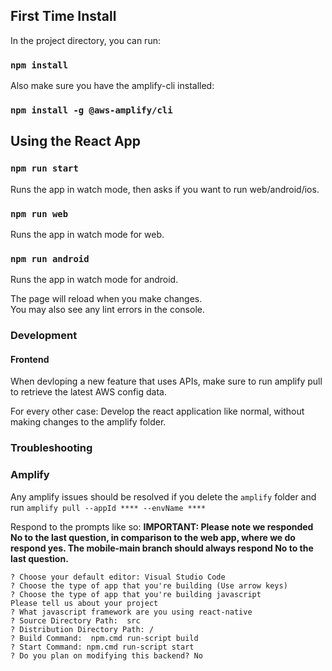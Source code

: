 ## First Time Install

In the project directory, you can run:

### `npm install`

Also make sure you have the amplify-cli installed:
### `npm install -g @aws-amplify/cli`

## Using the React App

### `npm run start`
Runs the app in watch mode, then asks if you want to run web/android/ios.
### `npm run web`
Runs the app in watch mode for web.
### `npm run android`
Runs the app in watch mode for android.

The page will reload when you make changes.\
You may also see any lint errors in the console.

### Development
#### Frontend
When devloping a new feature that uses APIs, make sure to run amplify pull to retrieve the latest AWS config data.

For every other case: Develop the react application like normal, without making changes to the amplify folder.

### Troubleshooting
### Amplify
Any amplify issues should be resolved if you delete the `amplify` folder and run `amplify pull --appId **** --envName ****`

Respond to the prompts like so:
**IMPORTANT: Please note we responded No to the last question, in comparison to the web app, where we do respond yes. The mobile-main branch should always respond No to the last question.**
```
? Choose your default editor: Visual Studio Code
? Choose the type of app that you're building (Use arrow keys)
? Choose the type of app that you're building javascript
Please tell us about your project
? What javascript framework are you using react-native
? Source Directory Path:  src
? Distribution Directory Path: /
? Build Command:  npm.cmd run-script build
? Start Command: npm.cmd run-script start
? Do you plan on modifying this backend? No
```

